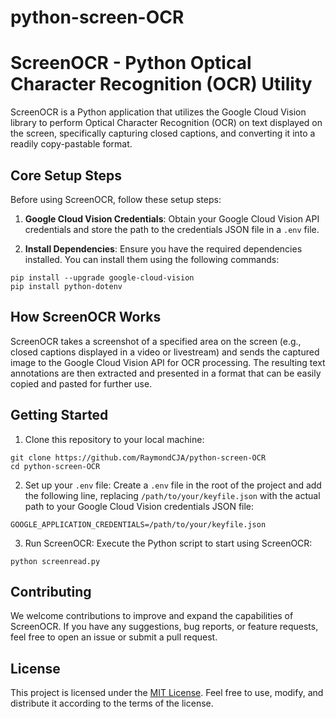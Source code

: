 # python-screen-OCR
# ScreenOCR - Python Optical Character Recognition (OCR) Utility

ScreenOCR is a Python application that utilizes the Google Cloud Vision library to perform Optical Character Recognition (OCR) on text displayed on the screen, specifically capturing closed captions, and converting it into a readily copy-pastable format.

## Core Setup Steps

Before using ScreenOCR, follow these setup steps:

1. **Google Cloud Vision Credentials**: Obtain your Google Cloud Vision API credentials and store the path to the credentials JSON file in a `.env` file.

2. **Install Dependencies**: Ensure you have the required dependencies installed. You can install them using the following commands:

```
pip install --upgrade google-cloud-vision
pip install python-dotenv
```

## How ScreenOCR Works

ScreenOCR takes a screenshot of a specified area on the screen (e.g., closed captions displayed in a video or livestream) and sends the captured image to the Google Cloud Vision API for OCR processing. The resulting text annotations are then extracted and presented in a format that can be easily copied and pasted for further use.

## Getting Started

1. Clone this repository to your local machine:

```
git clone https://github.com/RaymondCJA/python-screen-OCR
cd python-screen-OCR
```


2. Set up your `.env` file: Create a `.env` file in the root of the project and add the following line, replacing `/path/to/your/keyfile.json` with the actual path to your Google Cloud Vision credentials JSON file:

```
GOOGLE_APPLICATION_CREDENTIALS=/path/to/your/keyfile.json
```

3. Run ScreenOCR: Execute the Python script to start using ScreenOCR:

```
python screenread.py
```

## Contributing

We welcome contributions to improve and expand the capabilities of ScreenOCR. If you have any suggestions, bug reports, or feature requests, feel free to open an issue or submit a pull request.

## License

This project is licensed under the [MIT License](https://opensource.org/license/mit/). Feel free to use, modify, and distribute it according to the terms of the license.
